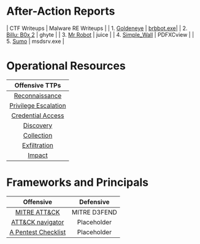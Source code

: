 # After-Action Reports

| CTF Writeups | Malware RE Writeups |
|   1. [Goldeneye](goldeneye.md)   | [brbbot.exe](brbbot.exe.md)|
| 2. [Billu: B0x 2](billub0x2.md)  |          ghyte           |
|    3. [Mr Robot](MrRobot.md)     |          juice           |
| 4. [Simple_Wall](simple_wall.md) |        PDFXCview         |
| 5. [Sumo](Sumo.md)               |        msdsrv.exe        |
# Operational Resources

|Offensive TTPs|
| :---------: |
|[Reconnaissance](Reconnaissance)|
|[Privilege Escalation](Privilege_Escalation)|
|[Credential Access](Discovery)|
|[Discovery](Discovery)|
|[Collection](Collection)|
|[Exfiltration](Exfiltration)|
|[Impact](Impact)|
# Frameworks and Principals 

|Offensive|Defensive|
| :---------: | :---------: | 
|[MITRE ATT&CK](https://attack.mitre.org/)|MITRE D3FEND|
|[ATT&CK navigator](https://mitre-attack.github.io/attack-navigator/)|Placeholder|
|[A Pentest Checklist](https://docs.google.com/document/d/1drBNRvCt9HsOIqo5xJfEMr3Glkpuk5KSs9iTbWpw6jQ/edit#)|Placeholder|

